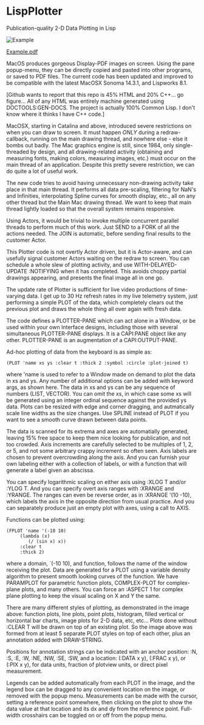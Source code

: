 LispPlotter
===========

Publication-quality 2-D Data Plotting in Lisp

![Example](https://github.com/dbmcclain/LispPlotter/assets/3160577/2e312dbc-c592-4e7f-9845-1eab6459cc4c)

[Example.pdf](https://github.com/dbmcclain/LispPlotter/files/14318921/Example.pdf)

MacOS produces gorgeous Display-PDF images on screen. Using the pane popup-menu, they can be directly copied and pasted into other programs, or saved to PDF files. The current code has been updated and improved to be compatible with the latest MacOSX Sonoma 14.3.1, and Lispworks 8.1.

[Github wants to report that this repo is 45% HTML and 20% C++... go figure... All of any HTML was entirely machine generated using DOCTOOLS:GEN-DOCS. The project is actually 100% Common Lisp. I don't know where it thinks I have C++ code.]

MacOSX, starting in Catalina and above, introduced severe restrictions on when you can draw to screen. It must happen *ONLY* during a redraw-callback, running on the main drawing thread, and nowhere else - else it bombs out badly. The Mac graphics engine is still, since 1984, only single-threaded by design, and all drawing-related activity (obtaining and measuring fonts, making colors, measuring images, etc.) must occur on the main thread of an application. Despite this pretty severe restriction, we can do quite a lot of useful work.

The new code tries to avoid having unnecessary non-drawing activity take place in that main thread. It performs all data pre-scaling, filtering for NaN's and Infinities, interpolating Spline curves for smooth display, etc., all on any other thread but the Main Mac drawing thread. We want to keep that main thread lightly loaded so that the overall system remains responsive.

Using Actors, it would be trivial to invoke multiple concurrent parallel threads to perform much of this work. Just SEND to a FORK of all the actions needed. The JOIN is automatic, before sending final results to the customer Actor.

This Plotter code is not overtly Actor driven, but it is Actor-aware, and can usefully signal customer Actors waiting on the redraw to screen. You can schedule a whole slew of plotting activity, and use WITH-DELAYED-UPDATE :NOTIFYING when it has completed. This avoids choppy partial drawings appearing, and presents the final image all in one go. 

The update rate of Plotter is sufficient for live video productions of time-varying data. I get up to 30 Hz refresh rates in my live telemetry system, just performing a simple PLOT of the data, which completely clears out the previous plot and draws the whole thing all over again with fresh data.

The code defines a PLOTTER-PANE which can act alone in a Window, or be used within your own Interface designs, including those with several simultaneous PLOTTER-PANE displays. It is a CAPI:PANE object like any other. PLOTTER-PANE is an augmentation of a CAPI:OUTPUT-PANE.

Ad-hoc plotting of data from the keyboard is as simple as:
```
(PLOT 'name xs ys :clear t :thick 2 :symbol :circle :plot-joined t)
```
where 'name is used to refer to a Window made on demand to plot the data in xs and ys. Any number of additional options can be added with keyword args, as shown here. The data in xs and ys can be any sequence of numbers (LIST, VECTOR). You can omit the xs, in which case some xs will be generated using an integer ordinal sequence against the provided ys data. Plots can be resized with edge and corner dragging, and autmatically scale line widths as the size changes. Use SPLINE instead of PLOT if you want to see a smooth curve drawn between data points.

The data is scanned for its extrema and axes are automatially generated, leaving 15% free space to keep them nice looking for publication, and not too crowded. Axis increments are carefully selected to be multiples of 1, 2, or 5, and not some arbitrary crappy increment so often seen. Axis labels are chosen to prevent overcrowding along the axis. And you can furnish your own labeling either with a collection of labels, or with a function that will generate a label given an abscissa. 

You can specify logarithmic scaling on either axis using :XLOG T and/or :YLOG T. And you can specify overt axis ranges with :XRANGE and :YRANGE. The ranges can even be reverse order, as in :XRANGE '(10 -10), which labels the axis in the opposite direction from usual practice. And you can separately produce just an empty plot with axes, using a call to AXIS.

Functions can be plotted using:
```
(FPLOT 'name '(-10 10)
     (lambda (x)
        (/ (sin x) x))
     :clear t
     :thick 2)
```
where a domain, `(-10 10), and function, follows the name of the window receiving the plot. Data are generated for a PLOT using a variable density algorithm to present smooth looking curves of the function. We have PARAMPLOT for parametric function plots, COMPLEX-PLOT for complex-plane plots, and many others. You can force an :ASPECT 1 for complex plane plotting to keep the visual scaling on X and Y the same.

There are many different styles of plotting, as demonstrated in the image above: function plots, line plots, point plots, histogram, filled vertical or horizontal bar charts, image plots for 2-D data, etc, etc... Plots done without :CLEAR T will be drawn on top of an existing plot. So the image above was formed from at least 5 separate PLOT styles on top of each other, plus an annotation added with DRAW-STRING. 

Positions for annotation strings can be indicated with an anchor position: :N, :S, :E, :W, :NE, :NW, :SE, :SW, and a location: (:DATA x y), (:FRAC x y), or (:PIX x y), for data units, fraction of plotview units, or direct pixel measurement. 

Legends can be added automatically from each PLOT in the image, and the legend box can be dragged to any convenient location on the image, or removed with the popup menu. Measurements can be made with the cursor, setting a reference point somewhere, then clicking on the plot to show the data value at that location and its dx and dy from the reference point. Full-width crosshairs can be toggled on or off from the popup menu.
